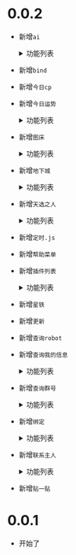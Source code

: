 # 0.0.2

- 新增`ai`
  <details>
  <summary>功能列表</summary>

  - ai

  </details>

- 新增`bind`

- 新增`今日cp`

- 新增`今日运势`
  <details>
  <summary>功能列表</summary>

  - 运势

  </details>

- 新增`图床`
  <details>
  <summary>功能列表</summary>

  - c
  - 上传

  </details>

- 新增`地下城`
  <details>
  <summary>功能列表</summary>

  - 开始地下城冒险
  - 选择地下城职业
  - 地下城
  - 地下城重玩确认
  - 地下城使用
  - 地下城购买
  - 地下城世界BOSS
  - 挑战地下城世界BOSS
  - 退出地下城世界BOSS
  - 地下城设置昵称
  - 地下城技能
  - 地下城装备
  - 地下城成就
  - 地下城任务
  - 地下城游戏
  - 地下城训练
  - 地下城献祭
  - 地下城宝石
  - 地下城公会
  - 地下城创建公会
  - 地下城加入公会
  - 地下城退出公会
  - 地下城存档
  - 地下城加载列表
  - 地下城加载
  - 地下城指令
  - 地下城新手引导
  - 地下城下一步

  </details>

- 新增`天选之人`
  <details>
  <summary>功能列表</summary>

  - 天选之人

  </details>

- 新增`定时.js`

- 新增`帮助菜单`

- 新增`插件列表`
  <details>
  <summary>功能列表</summary>

  - 插件

  </details>

- 新增`星铁`

- 新增`更新`

- 新增`查询robot`

- 新增`查询我的信息`
  <details>
  <summary>功能列表</summary>

  - 查询信息

  </details>

- 新增`查询群号`
  <details>
  <summary>功能列表</summary>

  - 查询群号

  </details>

- 新增`绑定`
  <details>
  <summary>功能列表</summary>

  - 账号绑定
  - 查询绑定

  </details>

- 新增`联系主人`
  <details>
  <summary>功能列表</summary>

  - 联系主人
  - 主人回复
  - 查看待回复

  </details>

- 新增`贴一贴`


# 0.0.1

- 开始了